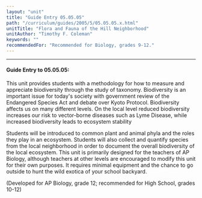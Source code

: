 ```yaml
---
layout: "unit"
title: "Guide Entry 05.05.05"
path: "/curriculum/guides/2005/5/05.05.05.x.html"
unitTitle: "Flora and Fauna of the Hill Neighborhood"
unitAuthor: "Timothy F. Coleman"
keywords: ""
recommendedFor: "Recommended for Biology, grades 9-12."
---
```

<body>
<hr/>
<h4>
Guide Entry to 05.05.05:
</h4>
<p>
This unit provides students with a methodology for how to measure and appreciate biodiversity through the study of taxonomy. Biodiversity is an important issue for today's society with government review of the Endangered Species Act and debate over Kyoto Protocol.  Biodiversity affects us on many different levels. On the local level reduced biodiversity increases our risk to vector-borne diseases such as Lyme Disease, while increased biodiversity leads to ecosystem stability
</p>
<p>
Students will be introduced to common plant and animal phyla and the roles they play in an ecosystem. Students will also collect and quantify species from the local neighborhood in order to document the overall biodiversity of the local ecosystem.  This unit is primarily designed for the teachers of AP Biology, although teachers at other levels are encouraged to modify this unit for their own purposes. It requires minimal equipment and the chance to go outside to hunt the wild exotica of your school backyard.
</p>
<p>
(Developed for AP Biology, grade 12; recommended for High School, grades 10-12)
</p>
</body>
